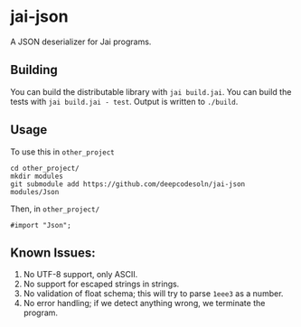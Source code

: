 # jai-json

A JSON deserializer for Jai programs.

## Building

You can build the distributable library with `jai build.jai`. You can build the
tests with `jai build.jai - test`. Output is written to `./build`.

## Usage

To use this in `other_project`

```
cd other_project/
mkdir modules
git submodule add https://github.com/deepcodesoln/jai-json modules/Json
```

Then, in `other_project/`

```
#import "Json";
```

## Known Issues:

1. No UTF-8 support, only ASCII.
1. No support for escaped strings in strings.
1. No validation of float schema; this will try to parse `1eee3` as a number.
1. No error handling; if we detect anything wrong, we terminate the program.

